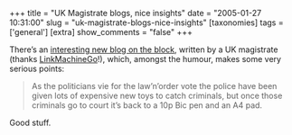 +++
title = "UK Magistrate blogs, nice insights"
date = "2005-01-27 10:31:00"
slug = "uk-magistrate-blogs-nice-insights"
[taxonomies]
tags = ['general']
[extra]
show_comments = "false"
+++

There’s an [interesting new blog on the block](http://thelawwestofealingbroadway.blogspot.com/ " The Law West of Ealing Broadway"), written by a UK magistrate (thanks [LinkMachineGo](http://www.timemachinego.com/linkmachinego/2005_01_01_archive.php#110675017330327896 "neo-maxi zoom linky")!), which, amongst the humour, makes some very serious points:

> As the politicians vie for the law’n’order vote the police have been given lots of expensive new toys to catch criminals, but once those criminals go to court it’s back to a 10p Bic pen and an A4 pad.

Good stuff.
